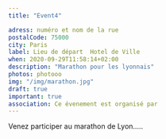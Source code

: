 ```yaml
---
title: "Event4"

adress: numéro et nom de la rue
postalCode: 75000
city: Paris
label: Lieu de départ  Hotel de Ville
when: 2020-09-29T11:58:14+02:00
description: "Marathon pour les lyonnais"
photos: photooo
img: "/img/marathon.jpg"
draft: true
important: true
association: Ce évenement est organisé par  
---
```

Venez participer au marathon de Lyon.....
